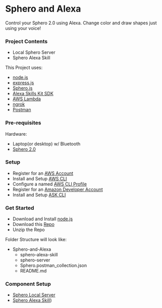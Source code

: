 # Sphero and Alexa

Control your Sphero 2.0 using Alexa. Change color and draw shapes just using your voice!

### Project Contents

* Local Sphero Server
* Sphero Alexa Skill

This Project uses:

* [node.js](https://nodejs.org/)
* [express.js](https://www.npmjs.com/package/express)
* [Sphero.js](https://github.com/orbotix/sphero.js)
* [Alexa Skills Kit SDK](https://developer.amazon.com/alexa-skills-kit)
* [AWS Lambda](https://aws.amazon.com/lambda)
* [ngrok](https://ngrok.com/)
* [Postman](https://www.getpostman.com)


### Pre-requisites

Hardware:

* Laptop(or desktop) w/ Bluetooth
* [Sphero 2.0](https://www.sphero.com/sphero)

### Setup

* Register for an [AWS Account](https://aws.amazon.com/)
* Install and Setup [AWS CLI](https://docs.aws.amazon.com/cli/latest/userguide/installing.html)
* Configure a named [AWS CLI Profile](https://docs.aws.amazon.com/cli/latest/userguide/cli-multiple-profiles.html)  
* Register for an [Amazon Developer Account](https://developer.amazon.com/)
* Install and Setup [ASK CLI](https://developer.amazon.com/docs/smapi/quick-start-alexa-skills-kit-command-line-interface.html)

### Get Started

* Download and Install [node.js](https://nodejs.org/en/download/)
* Download this [Repo](https://github.com/JennJin/Sphero-and-Alexa)
* Unzip the Repo

Folder Structure will look like:
- Sphero-and-Alexa
  - sphero-alexa-skill
  - sphero-server
  - Sphero.postman_collection.json
  - README.md



### Component Setup

* [Sphero Local Server](https://github.com/JennJin/Sphero-and-Alexa/tree/master/sphero-server)
* [Sphero Alexa Skill](https://github.com/JennJin/Sphero-and-Alexa/tree/master/sphero-alexa-skill))




